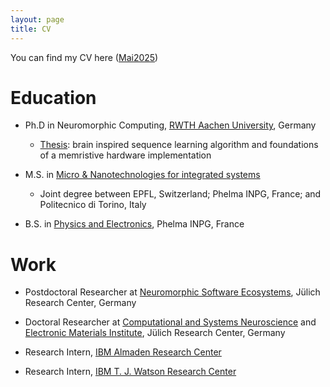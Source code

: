 ```yaml
---
layout: page
title: CV
---
```


You can find my CV here ([Mai2025](Resume.pdf))

# Education 

* Ph.D in Neuromorphic Computing, [RWTH Aachen University](https://www.rwth-aachen.de/), Germany
  * [Thesis](https://publications.rwth-aachen.de/record/955632): brain inspired sequence learning algorithm and foundations of a memristive hardware implementation

* M.S. in [Micro & Nanotechnologies for integrated systems](https://nanotech.grenoble-inp.fr)
  * Joint degree between EPFL, Switzerland; Phelma INPG, France; and Politecnico di Torino, Italy

* B.S. in [Physics and Electronics](https://phelma.grenoble-inp.fr/), Phelma INPG, France

# Work

* Postdoctoral Researcher at [Neuromorphic Software Ecosystems](https://www.fz-juelich.de/en/pgi/pgi-15), Jülich Research Center, Germany

* Doctoral Researcher at [Computational and Systems Neuroscience](https://www.fz-juelich.de/inm/inm-6/EN/Home/home_node_INM6.html) and [Electronic Materials Institute](https://www.fz-juelich.de/pgi/pgi-7/EN/Home/home_node.html), Jülich Research Center, Germany

* Research Intern, [IBM Almaden Research Center](https://research.ibm.com/labs/almaden)

* Research Intern, [IBM T. J. Watson Research Center](https://research.ibm.com/labs/yorktown-heights)
